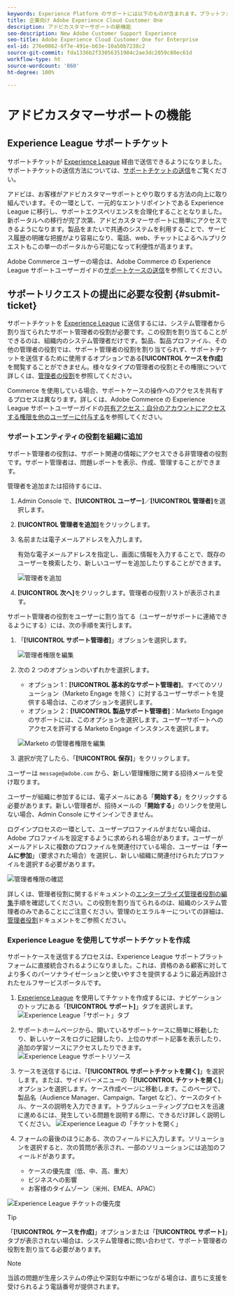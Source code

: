 ```yaml
---
keywords: Experience Platform のサポートには以下のものが含まれます。プラットフォームのサポート、インテリジェントサービスのサポート、カスタマー AI のサポート。アトリビューション AI のサポート、RTCDP のサポート、サポートチケットの送信、カスタマーサポート
title: 企業向け Adobe Experience Cloud Customer One
description: アドビカスタマーサポートの新機能
seo-description: New Adobe Customer Support Experience
seo-title: Adobe Experience Cloud Customer One for Enterprise
exl-id: 276e0862-6f7e-491e-b63e-10a50b7238c2
source-git-commit: fda1336b2f33056351984c2ae3dc2059c80ec61d
workflow-type: ht
source-wordcount: '860'
ht-degree: 100%

---
```


# アドビカスタマーサポートの機能

## Experience League サポートチケット

サポートチケットが [Experience League](https://experienceleague.adobe.com/home?lang=ja#support) 経由で送信できるようになりました。サポートチケットの送信方法については、[サポートチケットの送信](#create-a-support-ticket-with-experience-league)をご覧ください。

アドビは、お客様がアドビカスタマーサポートとやり取りする方法の向上に取り組んでいます。その一環として、一元的なエントリポイントである Experience League に移行し、サポートエクスペリエンスを合理化することとなりました。新ポータルへの移行が完了次第、アドビカスタマーサポートに簡単にアクセスできるようになります。製品をまたいで共通のシステムを利用することで、サービス履歴の明確な把握がより容易になり、電話、web、チャットによるヘルプリクエストもこの単一のポータルから可能になって利便性が高まります。

Adobe Commerce ユーザーの場合は、Adobe Commerce の Experience League サポートユーザーガイドの[サポートケースの送信](https://experienceleague.adobe.com/ja/docs/commerce-knowledge-base/kb/help-center-guide/magento-help-center-user-guide#support-case)を参照してください。

## サポートリクエストの提出に必要な役割 {#submit-ticket}

サポートチケットを [Experience League](https://experienceleague.adobe.com/home?lang=ja#support) に送信するには、システム管理者から割り当てられたサポート管理者の役割が必要です。この役割を割り当てることができるのは、組織内のシステム管理者だけです。製品、製品プロファイル、その他の管理者の役割では、サポート管理者の役割を割り当てられず、サポートチケットを送信するために使用するオプションである&#x200B;**[!UICONTROL ケースを作成]**&#x200B;を閲覧することができません。様々なタイプの管理者の役割とその権限について詳しくは、[管理者の役割](admin-roles.md)を参照してください。

Commerce を使用している場合、サポートケースの操作へのアクセスを共有するプロセスは異なります。詳しくは、Adobe Commerce の Experience League サポートユーザーガイドの[共有アクセス：自分のアカウントにアクセスする権限を他のユーザーに付与する](https://experienceleague.adobe.com/ja/docs/commerce-knowledge-base/kb/help-center-guide/magento-help-center-user-guide#shared-access)を参照してください。

### サポートエンティティの役割を組織に追加

サポート管理者の役割は、サポート関連の情報にアクセスできる非管理者の役割です。サポート管理者は、問題レポートを表示、作成、管理することができます。

管理者を追加または招待するには、

1. Admin Console で、**[!UICONTROL ユーザー]**／**[!UICONTROL 管理者]**&#x200B;を選択します。
1. **[!UICONTROL 管理者を追加]**&#x200B;をクリックします。
1. 名前または電子メールアドレスを入力します。

   有効な電子メールアドレスを指定し、画面に情報を入力することで、既存のユーザーを検索したり、新しいユーザーを追加したりすることができます。

   ![管理者を追加](assets/admin-console-add-admin.png)

1. **[!UICONTROL 次へ]**&#x200B;をクリックします。管理者の役割リストが表示されます。

サポート管理者の役割をユーザーに割り当てる（ユーザーがサポートに連絡できるようにする）には、次の手順を実行します。

1. 「**[!UICONTROL サポート管理者]**」オプションを選択します。

   ![管理者権限を編集](assets/edit-admin-rights.png)

1. 次の 2 つのオプションのいずれかを選択します。

   * オプション 1：**[!UICONTROL 基本的なサポート管理者]**。すべてのソリューション（Marketo Engage を除く）に対するユーザーサポートを提供する場合は、このオプションを選択します。
   * オプション 2：**[!UICONTROL 製品サポート管理者]**：Marketo Engage のサポートには、このオプションを選択します。ユーザーサポートへのアクセスを許可する Marketo Engage インスタンスを選択します。

   ![Marketo の管理者権限を編集](assets/edit-admin-rights-advanced.png)

1. 選択が完了したら、「**[!UICONTROL 保存]**」をクリックします。

ユーザーは `message@adobe.com` から、新しい管理権限に関する招待メールを受け取ります。

ユーザーが組織に参加するには、電子メールにある「**開始する**」をクリックする必要があります。新しい管理者が、招待メールの「**開始する**」のリンクを使用しない場合、Admin Console にサインインできません。

ログインプロセスの一環として、ユーザープロファイルがまだない場合は、Adobe プロファイルを設定するように求められる場合があります。ユーザーがメールアドレスに複数のプロファイルを関連付けている場合、ユーザーは「**チームに参加**」（要求された場合）を選択し、新しい組織に関連付けられたプロファイルを選択する必要があります。

![管理者権限の確認](assets/admin-rights-confirmation.png)

詳しくは、管理者役割に関するドキュメントの[エンタープライズ管理者役割の編集](admin-roles.md#add-enterprise-role)手順を確認してください。この役割を割り当てられるのは、組織のシステム管理者のみであることにご注意ください。管理のヒエラルキーについての詳細は、[管理者役割](admin-roles.md)ドキュメントをご参照ください。

### Experience League を使用してサポートチケットを作成

サポートケースを送信するプロセスは、Experience League サポートプラットフォームに直接統合されるようになりました。これは、資格のある顧客に対してより多くのパーソナライゼーションと使いやすさを提供するように最近再設計されたセルフサービスポータルです。

1. [Experience League](https://experienceleague.adobe.com/home?lang=ja#support) を使用してチケットを作成するには、ナビゲーションのトップにある「**[!UICONTROL サポート]**」タブを選択します。
   ![Experience League「サポート」タブ](./assets/experience-league-support-tab.png)
1. サポートホームページから、開いているサポートケースに簡単に移動したり、新しいケースをログに記録したり、上位のサポート記事を表示したり、追加の学習ソースにアクセスしたりできます。
   ![Experience League サポートリソース](./assets/experience-league-support-resources.png)
1. ケースを送信するには、「**[!UICONTROL サポートチケットを開く]**」を選択します。または、サイドバーメニューの「**[!UICONTROL チケットを開く]**」オプションを選択します。ケース作成ページに移動します。このページで、製品名（Audience Manager、Campaign、Target など）、ケースのタイトル、ケースの説明を入力できます。トラブルシューティングプロセスを迅速に進めるには、発生している問題を説明する際に、できるだけ詳しく説明してください。
   ![Experience League の「チケットを開く」](./assets/experience-league-open-ticket.png)
1. フォームの最後のほうにある、次のフィールドに入力します。ソリューションを選択すると、次の質問が表示され、一部のソリューションには追加のフィールドがあります。

   * ケースの優先度（低、中、高、重大）
   * ビジネスへの影響
   * お客様のタイムゾーン（米州、EMEA、APAC）

![Experience League チケットの優先度](./assets/experience-league-ticket-priority.png)

>[!TIP]
>
> 「**[!UICONTROL ケースを作成]**」オプションまたは「**[!UICONTROL サポート]**」タブが表示されない場合は、システム管理者に問い合わせて、サポート管理者の役割を割り当てる必要があります。








>[!NOTE]
>
> 当該の問題が生産システムの停止や深刻な中断につながる場合は、直ちに支援を受けられるよう電話番号が提供されます。




<!--

## What About the Legacy Systems?

New Tickets/Cases will no longer be able to be submitted in legacy systems as of May 11th.  The [Admin Console](https://adminconsole.adobe.com/) will be used to submit new tickets/cases.

### Existing Tickets/Cases

* Between May 11th and May 20th the legacy systems will remain available to work existing tickets/cases to completion.
* Beginning May 20th the support team will migrate remaining open cases from the legacy systems to the new support experience.  You will receive an email notification regarding how to contact support to continue to work these cases.
-->
